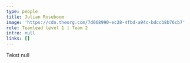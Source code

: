 ```yaml
---
type: people
title: Julian Roseboom
image: 'https://cdn.theorg.com/7d068990-ec28-4fbd-a94c-bdccb8b76cb7'
role: Teamlead level 1 | Team 2
intro: null
links: []
---
```

Tekst null
